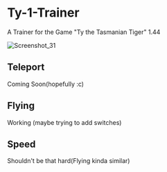 # Ty-1-Trainer
A Trainer for the Game "Ty the Tasmanian Tiger" 1.44


![Screenshot_31](https://user-images.githubusercontent.com/118660067/221345910-1d8a0a77-4f5b-4e75-b501-50d0d79316c9.png)

## Teleport

Coming Soon(hopefully :c)

## Flying

Working
(maybe trying to add switches)

## Speed
Shouldn't be that hard(Flying kinda similar)

